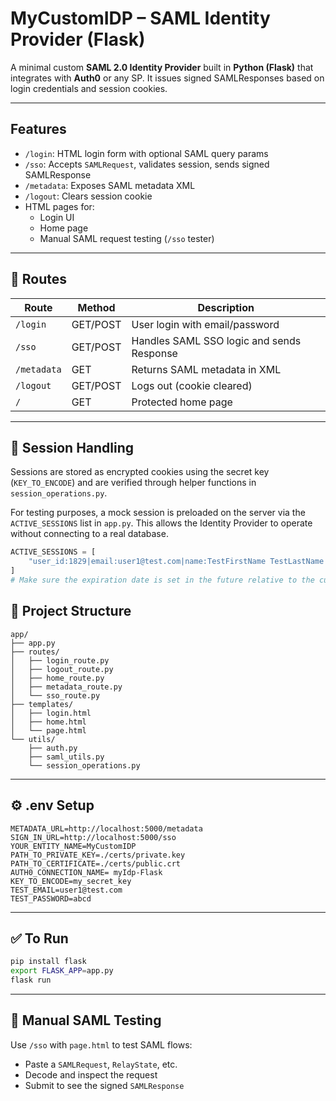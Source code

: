 
# MyCustomIDP – SAML Identity Provider (Flask)

A minimal custom **SAML 2.0 Identity Provider** built in **Python (Flask)** that integrates with **Auth0** or any SP. It issues signed SAMLResponses based on login credentials and session cookies.

---

## Features

- `/login`: HTML login form with optional SAML query params
- `/sso`: Accepts `SAMLRequest`, validates session, sends signed SAMLResponse
- `/metadata`: Exposes SAML metadata XML
- `/logout`: Clears session cookie
- HTML pages for:
  - Login UI
  - Home page
  - Manual SAML request testing (`/sso` tester)

---

## 🧩 Routes

| Route        | Method | Description                                 |
|--------------|--------|---------------------------------------------|
| `/login`     | GET/POST | User login with email/password             |
| `/sso`       | GET/POST | Handles SAML SSO logic and sends Response |
| `/metadata`  | GET    | Returns SAML metadata in XML                |
| `/logout`    | GET/POST | Logs out (cookie cleared)                  |
| `/`          | GET    | Protected home page                         |

---

## 🔐 Session Handling

Sessions are stored as encrypted cookies using the secret key (`KEY_TO_ENCODE`) and are verified through helper functions in `session_operations.py`.

For testing purposes, a mock session is preloaded on the server via the `ACTIVE_SESSIONS` list in `app.py`. This allows the Identity Provider to operate without connecting to a real database.

```python
ACTIVE_SESSIONS = [
    "user_id:1829|email:user1@test.com|name:TestFirstName TestLastName|expires:2025-06-15"
]
# Make sure the expiration date is set in the future relative to the current date

```
## 📁 Project Structure

```
app/
├── app.py
├── routes/
│   ├── login_route.py
│   ├── logout_route.py
│   ├── home_route.py
│   ├── metadata_route.py
│   └── sso_route.py
├── templates/
│   ├── login.html
│   ├── home.html
│   └── page.html
└── utils/
    ├── auth.py
    ├── saml_utils.py
    └── session_operations.py
```

---

## ⚙️ .env Setup

```env
METADATA_URL=http://localhost:5000/metadata
SIGN_IN_URL=http://localhost:5000/sso
YOUR_ENTITY_NAME=MyCustomIDP
PATH_TO_PRIVATE_KEY=./certs/private.key
PATH_TO_CERTIFICATE=./certs/public.crt
AUTH0_CONNECTION_NAME= myIdp-Flask
KEY_TO_ENCODE=my_secret_key
TEST_EMAIL=user1@test.com
TEST_PASSWORD=abcd
```

---

## ✅ To Run

```bash
pip install flask
export FLASK_APP=app.py
flask run
```

---

## 🧪 Manual SAML Testing

Use `/sso` with `page.html` to test SAML flows:
- Paste a `SAMLRequest`, `RelayState`, etc.
- Decode and inspect the request
- Submit to see the signed `SAMLResponse`
